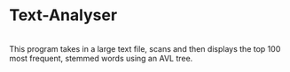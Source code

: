 # Text-Analyser
\
This program takes in a large text file, scans and then displays the top 100 most frequent, stemmed words using an AVL tree.
